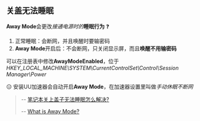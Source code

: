 ## 关盖无法睡眠

**Away Mode**会更改*接通电源时的*__睡眠行为__ :question:

1. 正常睡眠：会断网，并且唤醒时要输密码
2. **Away Mode**开启后：不会断网，只关闭显示屏，而且**唤醒不用输密码**

可以在注册表中修改**AwayModeEnabled**，位于*HKEY_LOCAL_MACHINE\SYSTEM\CurrentControlSet\Control\Session Manager\Power*

:expressionless: 安装UU加速器会自动开启**Away Mode**，在加速器设置里叫做*手动休眠不断网*

> -- [笔记本关上盖子无法睡眠怎么解决?](https://www.zhihu.com/question/418166535/answer/2100383127)
>
> -- [What is Away Mode?](https://answers.microsoft.com/en-us/windows/forum/all/what-is-away-mode/2a85fc62-9922-4b2e-be47-60a7ca8b1dc0)